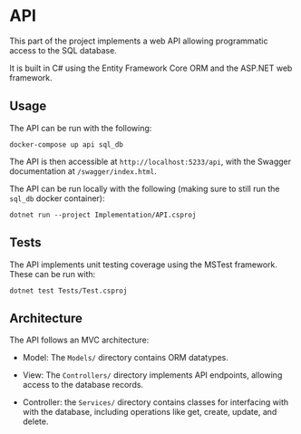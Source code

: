 # API

This part of the project implements a web API allowing programmatic access to the SQL database.

It is built in C# using the Entity Framework Core ORM and the ASP.NET web framework.

## Usage


The API can be run with the following:

```
docker-compose up api sql_db
```

The API is then accessible at `http://localhost:5233/api`, with the Swagger documentation at `/swagger/index.html`.

The API can be run locally with the following (making sure to still run the `sql_db` docker container):

```
dotnet run --project Implementation/API.csproj
```

## Tests

The API implements unit testing coverage using the MSTest framework. These can be run with:

```
dotnet test Tests/Test.csproj
```

## Architecture

The API follows an MVC architecture:

- Model: The `Models/` directory contains ORM datatypes.

- View: The `Controllers/` directory implements API endpoints, allowing access to the database records.

- Controller: the `Services/` directory contains classes for interfacing with with the database, including operations like get, create, update, and delete.